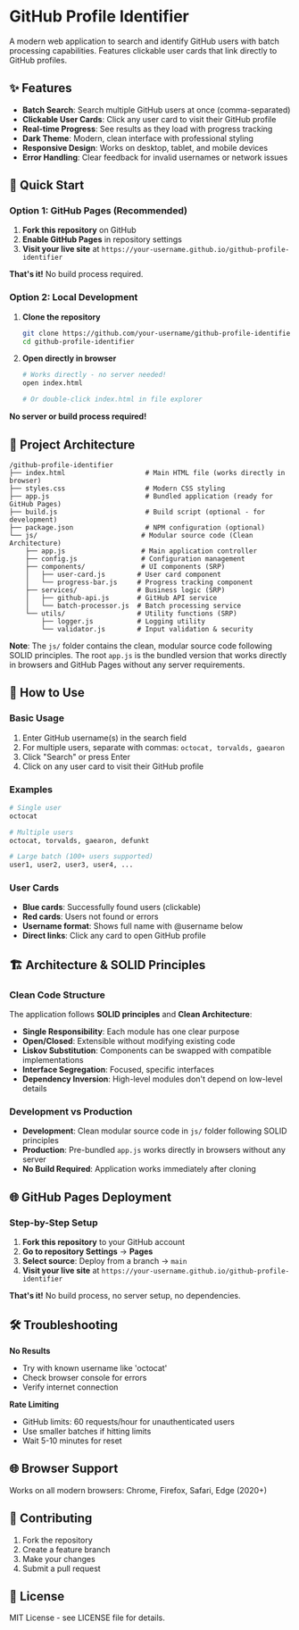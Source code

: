 # GitHub Profile Identifier

A modern web application to search and identify GitHub users with batch processing capabilities. Features clickable user cards that link directly to GitHub profiles.

## ✨ Features

- **Batch Search**: Search multiple GitHub users at once (comma-separated)
- **Clickable User Cards**: Click any user card to visit their GitHub profile
- **Real-time Progress**: See results as they load with progress tracking
- **Dark Theme**: Modern, clean interface with professional styling
- **Responsive Design**: Works on desktop, tablet, and mobile devices
- **Error Handling**: Clear feedback for invalid usernames or network issues

## 🚀 Quick Start

### Option 1: GitHub Pages (Recommended)

1. **Fork this repository** on GitHub
2. **Enable GitHub Pages** in repository settings
3. **Visit your live site** at `https://your-username.github.io/github-profile-identifier`

**That's it!** No build process required.

### Option 2: Local Development

1. **Clone the repository**
   ```bash
   git clone https://github.com/your-username/github-profile-identifier.git
   cd github-profile-identifier
   ```

2. **Open directly in browser**
   ```bash
   # Works directly - no server needed!
   open index.html
   
   # Or double-click index.html in file explorer
   ```

**No server or build process required!**

## 📁 Project Architecture

```
/github-profile-identifier
├── index.html                    # Main HTML file (works directly in browser)
├── styles.css                    # Modern CSS styling
├── app.js                        # Bundled application (ready for GitHub Pages)
├── build.js                      # Build script (optional - for development)
├── package.json                  # NPM configuration (optional)
└── js/                          # Modular source code (Clean Architecture)
    ├── app.js                   # Main application controller
    ├── config.js                # Configuration management
    ├── components/              # UI components (SRP)
    │   ├── user-card.js        # User card component
    │   └── progress-bar.js     # Progress tracking component
    ├── services/               # Business logic (SRP)
    │   ├── github-api.js       # GitHub API service
    │   └── batch-processor.js  # Batch processing service
    └── utils/                  # Utility functions (SRP)
        ├── logger.js           # Logging utility
        └── validator.js        # Input validation & security
```

**Note**: The `js/` folder contains the clean, modular source code following SOLID principles. The root `app.js` is the bundled version that works directly in browsers and GitHub Pages without any server requirements.

## 📖 How to Use

### Basic Usage
1. Enter GitHub username(s) in the search field
2. For multiple users, separate with commas: `octocat, torvalds, gaearon`
3. Click "Search" or press Enter
4. Click on any user card to visit their GitHub profile

### Examples
```bash
# Single user
octocat

# Multiple users
octocat, torvalds, gaearon, defunkt

# Large batch (100+ users supported)
user1, user2, user3, user4, ...
```

### User Cards
- **Blue cards**: Successfully found users (clickable)
- **Red cards**: Users not found or errors
- **Username format**: Shows full name with @username below
- **Direct links**: Click any card to open GitHub profile

## 🏗️ Architecture & SOLID Principles

### Clean Code Structure
The application follows **SOLID principles** and **Clean Architecture**:

- **Single Responsibility**: Each module has one clear purpose
- **Open/Closed**: Extensible without modifying existing code
- **Liskov Substitution**: Components can be swapped with compatible implementations
- **Interface Segregation**: Focused, specific interfaces
- **Dependency Inversion**: High-level modules don't depend on low-level details

### Development vs Production
- **Development**: Clean modular source code in `js/` folder following SOLID principles
- **Production**: Pre-bundled `app.js` works directly in browsers without any server
- **No Build Required**: Application works immediately after cloning

## 🌐 GitHub Pages Deployment

### Step-by-Step Setup

1. **Fork this repository** to your GitHub account
2. **Go to repository Settings** → **Pages**
3. **Select source**: Deploy from a branch → `main`
4. **Visit your live site** at `https://your-username.github.io/github-profile-identifier`

**That's it!** No build process, no server setup, no dependencies.

## 🛠️ Troubleshooting

**No Results**
- Try with known username like 'octocat'
- Check browser console for errors
- Verify internet connection

**Rate Limiting**
- GitHub limits: 60 requests/hour for unauthenticated users
- Use smaller batches if hitting limits
- Wait 5-10 minutes for reset

## 🌐 Browser Support

Works on all modern browsers: Chrome, Firefox, Safari, Edge (2020+)

## 🤝 Contributing

1. Fork the repository
2. Create a feature branch
3. Make your changes
4. Submit a pull request

## 📄 License

MIT License - see LICENSE file for details.
